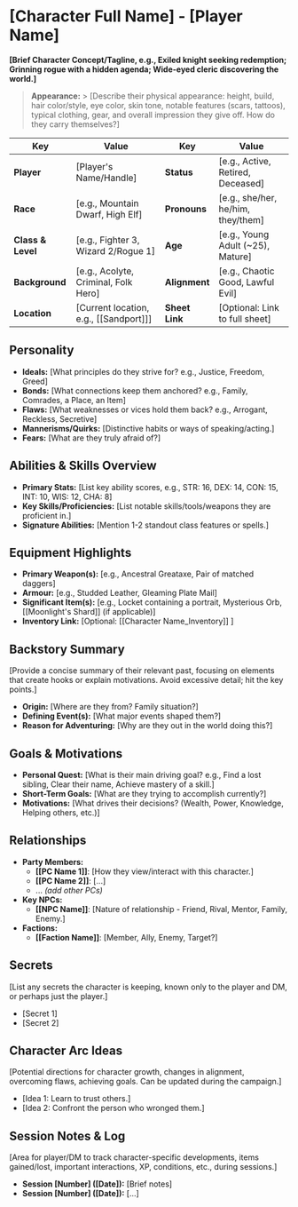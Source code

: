 # [Character Full Name] - [Player Name]

**[Brief Character Concept/Tagline, e.g., Exiled knight seeking redemption; Grinning rogue with a hidden agenda; Wide-eyed cleric discovering the world.]**

> **Appearance:** > [Describe their physical appearance: height, build, hair color/style, eye color, skin tone, notable features (scars, tattoos), typical clothing, gear, and overall impression they give off. How do they carry themselves?]

| Key               | Value                                  | Key            | Value                              |
| ----------------- | -------------------------------------- | -------------- | ---------------------------------- |
| **Player**        | [Player's Name/Handle]                 | **Status**     | [e.g., Active, Retired, Deceased]  |
| **Race**          | [e.g., Mountain Dwarf, High Elf]       | **Pronouns**   | [e.g., she/her, he/him, they/them] |
| **Class & Level** | [e.g., Fighter 3, Wizard 2/Rogue 1]    | **Age**        | [e.g., Young Adult (~25), Mature]  |
| **Background**    | [e.g., Acolyte, Criminal, Folk Hero]   | **Alignment**  | [e.g., Chaotic Good, Lawful Evil]  |
| **Location**      | [Current location, e.g., [[Sandport]]] | **Sheet Link** | [Optional: Link to full sheet]     |

## Personality

- **Ideals:** [What principles do they strive for? e.g., Justice, Freedom, Greed]
- **Bonds:** [What connections keep them anchored? e.g., Family, Comrades, a Place, an Item]
- **Flaws:** [What weaknesses or vices hold them back? e.g., Arrogant, Reckless, Secretive]
- **Mannerisms/Quirks:** [Distinctive habits or ways of speaking/acting.]
- **Fears:** [What are they truly afraid of?]

## Abilities & Skills Overview

- **Primary Stats:** [List key ability scores, e.g., STR: 16, DEX: 14, CON: 15, INT: 10, WIS: 12, CHA: 8]
- **Key Skills/Proficiencies:** [List notable skills/tools/weapons they are proficient in.]
- **Signature Abilities:** [Mention 1-2 standout class features or spells.]

## Equipment Highlights

- **Primary Weapon(s):** [e.g., Ancestral Greataxe, Pair of matched daggers]
- **Armour:** [e.g., Studded Leather, Gleaming Plate Mail]
- **Significant Item(s):** [e.g., Locket containing a portrait, Mysterious Orb, [[Moonlight's Shard]] (if applicable)]
- **Inventory Link:** [Optional: [[Character Name_Inventory]] ]

## Backstory Summary

[Provide a concise summary of their relevant past, focusing on elements that create hooks or explain motivations. Avoid excessive detail; hit the key points.]

- **Origin:** [Where are they from? Family situation?]
- **Defining Event(s):** [What major events shaped them?]
- **Reason for Adventuring:** [Why are they out in the world doing this?]

## Goals & Motivations

- **Personal Quest:** [What is their main driving goal? e.g., Find a lost sibling, Clear their name, Achieve mastery of a skill.]
- **Short-Term Goals:** [What are they trying to accomplish currently?]
- **Motivations:** [What drives their decisions? (Wealth, Power, Knowledge, Helping others, etc.)]

## Relationships

- **Party Members:**
  - **[[PC Name 1]]**: [How they view/interact with this character.]
  - **[[PC Name 2]]**: [...]
  - ... _(add other PCs)_
- **Key NPCs:**
  - **[[NPC Name]]**: [Nature of relationship - Friend, Rival, Mentor, Family, Enemy.]
- **Factions:**
  - **[[Faction Name]]**: [Member, Ally, Enemy, Target?]

## Secrets

[List any secrets the character is keeping, known only to the player and DM, or perhaps just the player.]

- [Secret 1]
- [Secret 2]

## Character Arc Ideas

[Potential directions for character growth, changes in alignment, overcoming flaws, achieving goals. Can be updated during the campaign.]

- [Idea 1: Learn to trust others.]
- [Idea 2: Confront the person who wronged them.]

## Session Notes & Log

[Area for player/DM to track character-specific developments, items gained/lost, important interactions, XP, conditions, etc., during sessions.]

- **Session [Number] ([Date]):** [Brief notes]
- **Session [Number] ([Date]):** [...]
